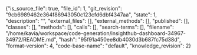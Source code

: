 {"is_source_file": true, "file_id": 1, "git_revision": "9cb6989462e364f86943050c123cfd6dbf4347aa", "state": 1, "description": "", "external_files": [], "external_methods": [], "published": [], "classes": [], "methods": [], "calls": [], "search-terms": [], "filename": "/home/kavia/workspace/code-generation/insighthub-dashboard-34967-34972/README.md", "hash": "95f91a450ee8db4030d3b687fc75d38d", "format-version": 4, "code-base-name": "default", "knowledge_revision": 2}